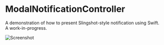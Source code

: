 ModalNotificationController
===========================

A demonstration of how to present Slingshot-style notification using Swift. A work-in-progress. 

![Screenshot](http://f.cl.ly/items/13341h0v0V242Z1a1s0i/2014-07-05%2021_06_32.gif)
